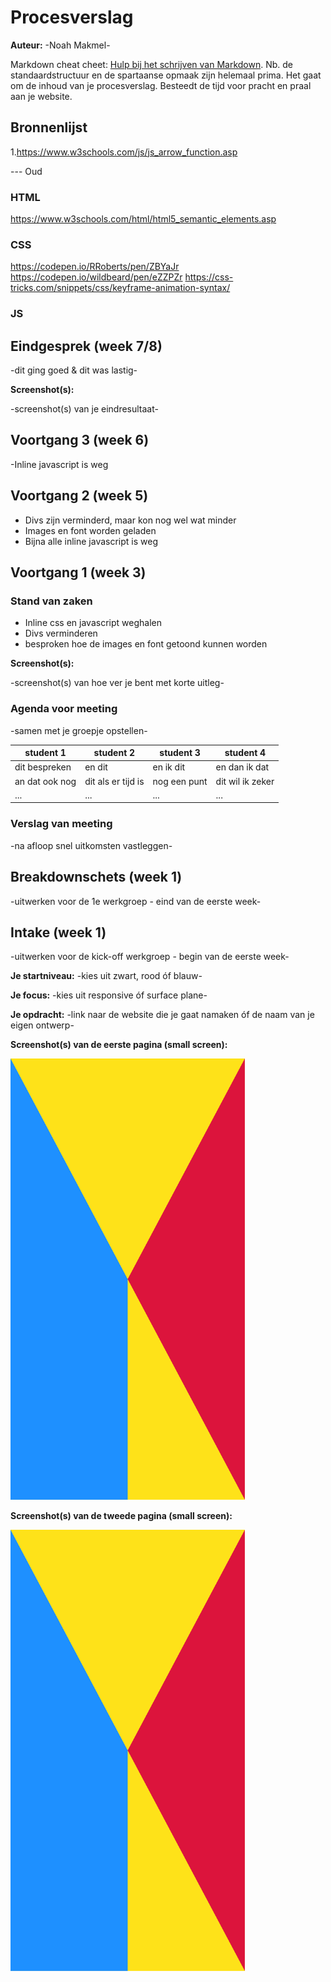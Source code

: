 # Procesverslag
**Auteur:** -Noah Makmel-

Markdown cheat cheet: [Hulp bij het schrijven van Markdown](https://github.com/adam-p/markdown-here/wiki/Markdown-Cheatsheet). Nb. de standaardstructuur en de spartaanse opmaak zijn helemaal prima. Het gaat om de inhoud van je procesverslag. Besteedt de tijd voor pracht en praal aan je website.



## Bronnenlijst

1.https://www.w3schools.com/js/js_arrow_function.asp

--- Oud
### HTML
https://www.w3schools.com/html/html5_semantic_elements.asp
### CSS
https://codepen.io/RRoberts/pen/ZBYaJr
https://codepen.io/wildbeard/pen/eZZPZr
https://css-tricks.com/snippets/css/keyframe-animation-syntax/
### JS

<!-- 1. https://css-tricks.com/snippets/css/keyframe-animation-syntax/
2. https://developer.mozilla.org/en/docs/Web/API/Element/querySelector
3. https://developers.google.com/web/updates/2015/01/ES6-Template-Strings
4. https://css-tricks.com/snippets/css/a-guide-to-flexbox/
5. https://flexbox.io/
6. https://www.w3schools.com/html/html5_semantic_elements.asp
7. https://www.impressivewebs.com/html5-section/
8. https://www.elegantthemes.com/blog/wordpress/call-link-html-phone-number
9. https://www.impressivewebs.com/html5-section/
10. https://www.w3schools.com/js/js_function_parameters.asp
11. https://www.w3schools.com/cssref/pr_font_weight.asp
12. https://www.w3schools.com/css/css_boxmodel.asp -->



## Eindgesprek (week 7/8)

-dit ging goed & dit was lastig-

**Screenshot(s):**

-screenshot(s) van je eindresultaat-


## Voortgang 3 (week 6)

-Inline javascript is weg

## Voortgang 2 (week 5)

- Divs zijn verminderd, maar kon nog wel wat minder
- Images en font worden geladen
- Bijna alle inline javascript is weg



## Voortgang 1 (week 3)

### Stand van zaken

- Inline css en javascript weghalen
- Divs verminderen
- besproken hoe de images en font getoond kunnen worden
 

**Screenshot(s):**

-screenshot(s) van hoe ver je bent met korte uitleg-

### Agenda voor meeting

-samen met je groepje opstellen-

| student 1      | student 2          | student 3    | student 4        |
| ---            | ---                | ---          | ---              |
| dit bespreken  | en dit             | en ik dit    | en dan ik dat    |
| an dat ook nog | dit als er tijd is | nog een punt | dit wil ik zeker |
| ...            | ...                | ...          | ...              |

### Verslag van meeting

-na afloop snel uitkomsten vastleggen-



## Breakdownschets (week 1)

-uitwerken voor de 1e werkgroep - eind van de eerste week-



## Intake (week 1)
-uitwerken voor de kick-off werkgroep - begin van de eerste week-

**Je startniveau:** -kies uit zwart, rood óf blauw-

**Je focus:** -kies uit responsive óf surface plane-

**Je opdracht:** -link naar de website die je gaat namaken óf de naam van je eigen ontwerp-

**Screenshot(s) van de eerste pagina (small screen):**

<img src="images/dummy-plaatje.svg" width="375px" alt="omschrijving van de pagina">

**Screenshot(s) van de tweede pagina (small screen):**

<img src="images/dummy-plaatje.svg" width="375px" alt="omschrijving van de pagina">
